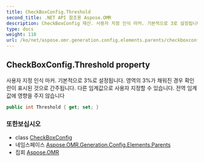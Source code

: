 ```yaml
---
title: CheckBoxConfig.Threshold
second_title: .NET API 참조용 Aspose.OMR
description: CheckBoxConfig 재산. 사용자 지정 인식 마커. 기본적으로 3로 설정됩니다. 영역의 3가 채워진 경우 확인란이 표시된 것으로 간주됩니다. 다른 임계값으로 사용자 지정할 수 있습니다. 전역 임계값에 영향을 주지 않습니다
type: docs
weight: 110
url: /ko/net/aspose.omr.generation.config.elements.parents/checkboxconfig/threshold/
---
```

## CheckBoxConfig.Threshold property

사용자 지정 인식 마커. 기본적으로 3%로 설정됩니다. 영역의 3%가 채워진 경우 확인란이 표시된 것으로 간주됩니다. 다른 임계값으로 사용자 지정할 수 있습니다. 전역 임계값에 영향을 주지 않습니다

```csharp
public int Threshold { get; set; }
```

### 또한보십시오

* class [CheckBoxConfig](../)
* 네임스페이스 [Aspose.OMR.Generation.Config.Elements.Parents](../../checkboxconfig/)
* 집회 [Aspose.OMR](../../../)


